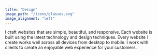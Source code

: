 ```yaml
---
title: "Design"
image_path: "/icons/glasses.svg"
image_alignment: "left"
---
```


I craft websites that are simple, beautiful, and responsive. Each website is built using the latest technology and design techniques. Every website I create works well across all devices from desktop to mobile. I work with clients to create an enjoyable web experience for your customers.
